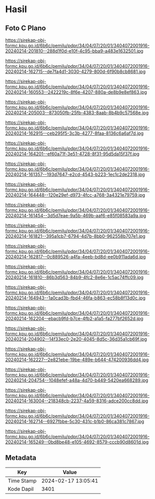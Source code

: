 # Hasil

## Foto C Plano

https://sirekap-obj-formc.kpu.go.id/6b6c/pemilu/pdpr/34/04/07/20/01/3404072001916-20240214-201810--288d1f0d-e10f-4c95-bba9-a483e1632501.jpg

https://sirekap-obj-formc.kpu.go.id/6b6c/pemilu/pdpr/34/04/07/20/01/3404072001916-20240214-162715--de7fa4d1-3030-4279-800d-6f90b8cb8681.jpg

https://sirekap-obj-formc.kpu.go.id/6b6c/pemilu/pdpr/34/04/07/20/01/3404072001916-20240214-160553--2422219c-8f6e-4207-880a-de8b9e8ef863.jpg

https://sirekap-obj-formc.kpu.go.id/6b6c/pemilu/pdpr/34/04/07/20/01/3404072001916-20240214-205003--873050fb-25fb-4383-8aab-8b4b9c57568e.jpg

https://sirekap-obj-formc.kpu.go.id/6b6c/pemilu/pdpr/34/04/07/20/01/3404072001916-20240214-162915--ceb295f5-3c3b-4277-8faa-8136c6a6af7d.jpg

https://sirekap-obj-formc.kpu.go.id/6b6c/pemilu/pdpr/34/04/07/20/01/3404072001916-20240214-164201--ef60a71f-3e51-4728-8f31-95d5da15f37f.jpg

https://sirekap-obj-formc.kpu.go.id/6b6c/pemilu/pdpr/34/04/07/20/01/3404072001916-20240214-161357--193d7647-e2cd-4543-b223-1ec1c2de2318.jpg

https://sirekap-obj-formc.kpu.go.id/6b6c/pemilu/pdpr/34/04/07/20/01/3404072001916-20240214-164448--120e29ef-d973-4fcc-a768-3a4321e79759.jpg

https://sirekap-obj-formc.kpu.go.id/6b6c/pemilu/pdpr/34/04/07/20/01/3404072001916-20240214-161454--3d5d7eae-9a5b-469b-aaf6-e85f08583a9a.jpg

https://sirekap-obj-formc.kpu.go.id/6b6c/pemilu/pdpr/34/04/07/20/01/3404072001916-20240214-161821--395a1cb7-6794-4d7b-8bb0-962558b707e1.jpg

https://sirekap-obj-formc.kpu.go.id/6b6c/pemilu/pdpr/34/04/07/20/01/3404072001916-20240214-162817--0c889526-a4fa-4eeb-bd8d-ee0b911ada6d.jpg

https://sirekap-obj-formc.kpu.go.id/6b6c/pemilu/pdpr/34/04/07/20/01/3404072001916-20240214-161810--86b3d563-84b9-4fc2-8e6e-1c5ac74ffc09.jpg

https://sirekap-obj-formc.kpu.go.id/6b6c/pemilu/pdpr/34/04/07/20/01/3404072001916-20240214-164943--1a0cad3b-fbd4-46fa-b863-ec58b8f13d0c.jpg

https://sirekap-obj-formc.kpu.go.id/6b6c/pemilu/pdpr/34/04/07/20/01/3404072001916-20240214-162204--ebacb9fd-b7ce-4fb2-a1a5-fa277bf2652d.jpg

https://sirekap-obj-formc.kpu.go.id/6b6c/pemilu/pdpr/34/04/07/20/01/3404072001916-20240214-204902--14f33ec0-2e20-4045-8d5c-36d35a1cb69f.jpg

https://sirekap-obj-formc.kpu.go.id/6b6c/pemilu/pdpr/34/04/07/20/01/3404072001916-20240214-162227--2e821ebe-19be-489e-b644-474200936dd4.jpg

https://sirekap-obj-formc.kpu.go.id/6b6c/pemilu/pdpr/34/04/07/20/01/3404072001916-20240214-204754--1048efef-a48a-4d70-b449-5420ea668289.jpg

https://sirekap-obj-formc.kpu.go.id/6b6c/pemilu/pdpr/34/04/07/20/01/3404072001916-20240214-163004--218348cb-2237-4a59-8316-adce200cc8dd.jpg

https://sirekap-obj-formc.kpu.go.id/6b6c/pemilu/pdpr/34/04/07/20/01/3404072001916-20240214-162714--6927fbbe-5c30-431c-b1b0-86ca381c7867.jpg

https://sirekap-obj-formc.kpu.go.id/6b6c/pemilu/pdpr/34/04/07/20/01/3404072001916-20240214-165249--0bd8be48-e105-4692-8579-cccb90d8601d.jpg


## Metadata

| Key        | Value               |
| ---------- | ------------------- |
| Time Stamp | 2024-02-17 13:05:41 |
| Kode Dapil | 3401                |



